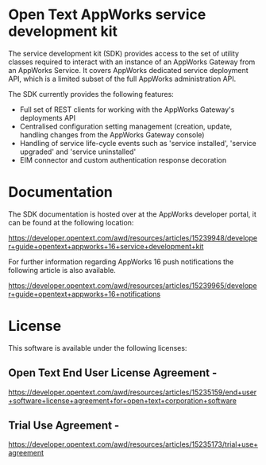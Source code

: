# Open Text AppWorks service development kit

The service development kit (SDK) provides access to the set of utility classes required to interact with an instance of an AppWorks Gateway from an AppWorks Service. It covers AppWorks dedicated service deployment API, which is a limited subset of the full AppWorks administration API.

The SDK currently provides the following features:

- Full set of REST clients for working with the AppWorks Gateway's deployments API
- Centralised configuration setting management (creation, update, handling changes from the AppWorks Gateway console)
- Handling of service life-cycle events such as 'service installed', 'service upgraded' and 'service uninstalled'
- EIM connector and custom authentication response decoration

# Documentation

The SDK documentation is hosted over at the AppWorks developer portal, it can be found at the following location:

<https://developer.opentext.com/awd/resources/articles/15239948/developer+guide+opentext+appworks+16+service+development+kit>

For further information regarding AppWorks 16 push notifications the following article is also available.

<https://developer.opentext.com/awd/resources/articles/15239965/developer+guide+opentext+appworks+16+notifications>

# License

This software is available under the following licenses:

## Open Text End User License Agreement -

<https://developer.opentext.com/awd/resources/articles/15235159/end+user+software+license+agreement+for+open+text+corporation+software>

## Trial Use Agreement -

<https://developer.opentext.com/awd/resources/articles/15235173/trial+use+agreement>
